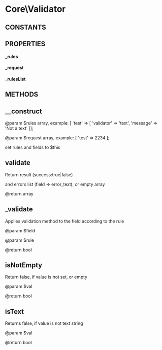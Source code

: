 # Core\Validator
## CONSTANTS

## PROPERTIES

#### _rules
#### _request
#### _rulesList
## METHODS

## __construct



	 
 @param $rules array, example: [ 'test' => [ 'validator' => 'text', 'message' => 'Not a text' ]];
	 
 @param $request array, example: [ 'test' => 2234 ];
	 
 set rules and fields to $this
	 
## validate



	 
 Return result (success:true|false)
	 
 and errors list (field => error_text), or empty array
	 
 @return array
	 
## _validate



	 
 Applies validation method to the field according to the rule
	 
 @param $field
	 
 @param $rule
	 
 @return bool
	 
## isNotEmpty



	 
 Return false, if value is not set, or empty
	 
 @param $val
	 
 @return bool
	 
## isText



	 
 Returns false, if value is not text string
	 
 @param $val
	 
 @return bool
	 
